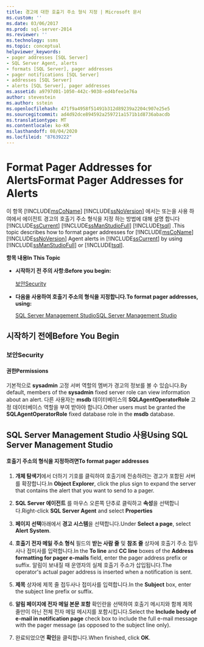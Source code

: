 ```yaml
---
title: 경고에 대한 호출기 주소 형식 지정 | Microsoft 문서
ms.custom: ''
ms.date: 03/06/2017
ms.prod: sql-server-2014
ms.reviewer: ''
ms.technology: ssms
ms.topic: conceptual
helpviewer_keywords:
- pager addresses [SQL Server]
- SQL Server Agent, alerts
- formats [SQL Server], pager addresses
- pager notifications [SQL Server]
- addresses [SQL Server]
- alerts [SQL Server], pager addresses
ms.assetid: a9797d01-1050-442c-9038-ed4bfee1e76a
author: stevestein
ms.author: sstein
ms.openlocfilehash: 471f9a4958f51491b312d89239a2204c907e25e5
ms.sourcegitcommit: ad4d92dce894592a259721a1571b1d8736abacdb
ms.translationtype: MT
ms.contentlocale: ko-KR
ms.lasthandoff: 08/04/2020
ms.locfileid: "87639222"
---
```

# <a name="format-pager-addresses-for-alerts"></a><span data-ttu-id="515f0-102">Format Pager Addresses for Alerts</span><span class="sxs-lookup"><span data-stu-id="515f0-102">Format Pager Addresses for Alerts</span></span>
  <span data-ttu-id="515f0-103">이 항목 [!INCLUDE[msCoName](../../includes/msconame-md.md)] [!INCLUDE[ssNoVersion](../../includes/ssnoversion-md.md)] 에서는 또는을 사용 하 여에서 에이전트 경고의 호출기 주소 형식을 지정 하는 방법에 대해 설명 합니다 [!INCLUDE[ssCurrent](../../includes/sscurrent-md.md)] [!INCLUDE[ssManStudioFull](../../includes/ssmanstudiofull-md.md)] [!INCLUDE[tsql](../../includes/tsql-md.md)] .</span><span class="sxs-lookup"><span data-stu-id="515f0-103">This topic describes how to format pager addresses for [!INCLUDE[msCoName](../../includes/msconame-md.md)] [!INCLUDE[ssNoVersion](../../includes/ssnoversion-md.md)] Agent alerts in [!INCLUDE[ssCurrent](../../includes/sscurrent-md.md)] by using [!INCLUDE[ssManStudioFull](../../includes/ssmanstudiofull-md.md)] or [!INCLUDE[tsql](../../includes/tsql-md.md)].</span></span>  
  
 <span data-ttu-id="515f0-104">**항목 내용**</span><span class="sxs-lookup"><span data-stu-id="515f0-104">**In This Topic**</span></span>  
  
-   <span data-ttu-id="515f0-105">**시작하기 전 주의 사항:**</span><span class="sxs-lookup"><span data-stu-id="515f0-105">**Before you begin:**</span></span>  
  
     [<span data-ttu-id="515f0-106">보안</span><span class="sxs-lookup"><span data-stu-id="515f0-106">Security</span></span>](#Security)  
  
-   <span data-ttu-id="515f0-107">**다음을 사용하여 호출기 주소의 형식을 지정합니다.**</span><span class="sxs-lookup"><span data-stu-id="515f0-107">**To format pager addresses, using:**</span></span>  
  
     [<span data-ttu-id="515f0-108">SQL Server Management Studio</span><span class="sxs-lookup"><span data-stu-id="515f0-108">SQL Server Management Studio</span></span>](#SSMSProcedure)  
  
##  <a name="before-you-begin"></a><a name="BeforeYouBegin"></a> <span data-ttu-id="515f0-109">시작하기 전에</span><span class="sxs-lookup"><span data-stu-id="515f0-109">Before You Begin</span></span>  
  
###  <a name="security"></a><a name="Security"></a> <span data-ttu-id="515f0-110">보안</span><span class="sxs-lookup"><span data-stu-id="515f0-110">Security</span></span>  
  
####  <a name="permissions"></a><a name="Permissions"></a> <span data-ttu-id="515f0-111">권한</span><span class="sxs-lookup"><span data-stu-id="515f0-111">Permissions</span></span>  
 <span data-ttu-id="515f0-112">기본적으로 **sysadmin** 고정 서버 역할의 멤버가 경고의 정보를 볼 수 있습니다.</span><span class="sxs-lookup"><span data-stu-id="515f0-112">By default, members of the **sysadmin** fixed server role can view information about an alert.</span></span> <span data-ttu-id="515f0-113">다른 사용자는 **msdb** 데이터베이스의 **SQLAgentOperatorRole** 고정 데이터베이스 역할을 부여 받아야 합니다.</span><span class="sxs-lookup"><span data-stu-id="515f0-113">Other users must be granted the **SQLAgentOperatorRole** fixed database role in the **msdb** database.</span></span>  
  
##  <a name="using-sql-server-management-studio"></a><a name="SSMSProcedure"></a> <span data-ttu-id="515f0-114">SQL Server Management Studio 사용</span><span class="sxs-lookup"><span data-stu-id="515f0-114">Using SQL Server Management Studio</span></span>  
  
#### <a name="to-format-pager-addresses"></a><span data-ttu-id="515f0-115">호출기 주소의 형식을 지정하려면</span><span class="sxs-lookup"><span data-stu-id="515f0-115">To format pager addresses</span></span>  
  
1.  <span data-ttu-id="515f0-116">**개체 탐색기**에서 더하기 기호를 클릭하여 호출기에 전송하려는 경고가 포함된 서버를 확장합니다.</span><span class="sxs-lookup"><span data-stu-id="515f0-116">In **Object Explorer**, click the plus sign to expand the server that contains the alert that you want to send to a pager.</span></span>  
  
2.  <span data-ttu-id="515f0-117">**SQL Server 에이전트** 를 마우스 오른쪽 단추로 클릭하고 **속성**을 선택합니다.</span><span class="sxs-lookup"><span data-stu-id="515f0-117">Right-click **SQL Server Agent** and select **Properties**</span></span>  
  
3.  <span data-ttu-id="515f0-118">**페이지 선택**아래에서 **경고 시스템**을 선택합니다.</span><span class="sxs-lookup"><span data-stu-id="515f0-118">Under **Select a page**, select **Alert System**.</span></span>  
  
4.  <span data-ttu-id="515f0-119">**호출기 전자 메일 주소 형식** 필드의 **받는 사람 줄** 및 **참조 줄** 상자에 호출기 주소 접두사나 접미사를 입력합니다.</span><span class="sxs-lookup"><span data-stu-id="515f0-119">In the **To line** and **CC line** boxes of the **Address formatting for pager e-mails** field, enter the pager address prefix or suffix.</span></span> <span data-ttu-id="515f0-120">알림이 보내질 때 운영자의 실제 호출기 주소가 삽입됩니다.</span><span class="sxs-lookup"><span data-stu-id="515f0-120">The operator's actual pager address is inserted when a notification is sent.</span></span>  
  
5.  <span data-ttu-id="515f0-121">**제목** 상자에 제목 줄 접두사나 접미사를 입력합니다.</span><span class="sxs-lookup"><span data-stu-id="515f0-121">In the **Subject** box, enter the subject line prefix or suffix.</span></span>  
  
6.  <span data-ttu-id="515f0-122">**알림 페이지에 전자 메일 본문 포함** 확인란을 선택하여 호출기 메시지와 함께 제목 줄만이 아닌 전체 전자 메일 메시지를 포함시킵니다.</span><span class="sxs-lookup"><span data-stu-id="515f0-122">Select the **Include body of e-mail in notification page** check box to include the full e-mail message with the pager message (as opposed to the subject line only).</span></span>  
  
7.  <span data-ttu-id="515f0-123">완료되었으면 **확인**을 클릭합니다.</span><span class="sxs-lookup"><span data-stu-id="515f0-123">When finished, click **OK**.</span></span>  
  
  
